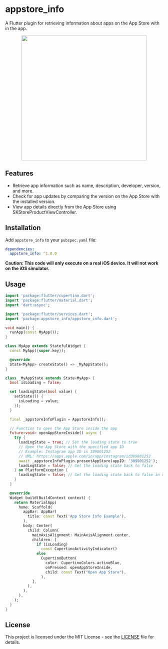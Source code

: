# appstore_info

A Flutter plugin for retrieving information about apps on the App Store with in the app.

<p align="center">
<img src="https://github.com/akshaynjarangal/appstore_info/assets/63861163/d41a15e3-c05a-41df-b4f4-76858364b577" height="400" />
</p>


## Features

- Retrieve app information such as name, description, developer, version, and more.
- Check for app updates by comparing the version on the App Store with the installed version.
- View app details directly from the App Store using SKStoreProductViewController.

## Installation

Add `appstore_info` to your `pubspec.yaml` file:

```yaml
dependencies:
  appstore_info: ^1.0.0
```
**Caution: This code will only execute on a real iOS device. It will not work on the iOS simulator.**
## Usage

```dart
import 'package:flutter/cupertino.dart';
import 'package:flutter/material.dart';
import 'dart:async';

import 'package:flutter/services.dart';
import 'package:appstore_info/appstore_info.dart';

void main() {
  runApp(const MyApp());
}

class MyApp extends StatefulWidget {
  const MyApp({super.key});

  @override
  State<MyApp> createState() => _MyAppState();
}

class _MyAppState extends State<MyApp> {
  bool isLoading = false;

  set loadingState(bool value) {
    setState(() {
      isLoading = value;
    });
  }

  final _appstoreInfoPlugin = AppstoreInfo();

  // Function to open the App Store inside the app
  Future<void> openAppStoreInside() async {
    try {
      loadingState = true; // Set the loading state to true
      // Open the App Store with the specified app ID
      // Example: Instagram app ID is 389801252
      // URL: https://apps.apple.com/in/app/instagram/id389801252
      await _appstoreInfoPlugin.presentAppStore(appID: '389801252');
      loadingState = false; // Set the loading state back to false
    } on PlatformException {
      loadingState = false; // Set the loading state back to false in case of an exception
    }
  }

  @override
  Widget build(BuildContext context) {
    return MaterialApp(
      home: Scaffold(
        appBar: AppBar(
          title: const Text('App Store Info Example'),
        ),
        body: Center(
          child: Column(
            mainAxisAlignment: MainAxisAlignment.center,
            children: [
              if (isLoading)
                const CupertinoActivityIndicator()
              else
                CupertinoButton(
                  color: CupertinoColors.activeBlue,
                  onPressed: openAppStoreInside,
                  child: const Text("Open App Store"),
                ),
            ],
          ),
        ),
      ),
    );
  }
}

```

## License

This project is licensed under the MIT License - see the [LICENSE](LICENSE) file for details.
